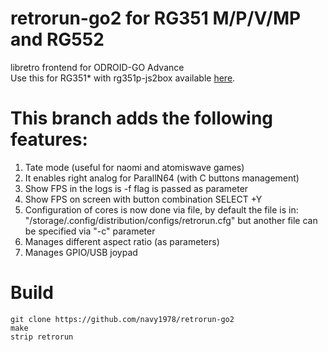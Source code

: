 # retrorun-go2 for RG351 M/P/V/MP and RG552
libretro frontend for ODROID-GO Advance \
Use this for RG351* with rg351p-js2box available [here](https://github.com/christianhaitian/RG351P_virtual-gamepad).

# This branch adds the following features:
1) Tate mode (useful for naomi and atomiswave games)
2) It enables right analog for ParallN64 (with C buttons management)
3) Show FPS in the logs is -f flag is passed as parameter
4) Show FPS on screen with button combination SELECT +Y
5) Configuration of cores is now done via file, by default the file is in: "/storage/.config/distribution/configs/retrorun.cfg" but another file can be specified via "-c" parameter
6) Manages different aspect ratio (as parameters)
7) Manages GPIO/USB joypad

Build
======
```
git clone https://github.com/navy1978/retrorun-go2
make
strip retrorun
```
